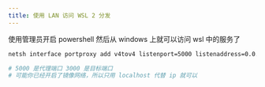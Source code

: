 ```yaml
---
title: 使用 LAN 访问 WSL 2 分发
---
```


使用管理员开启 powershell 然后从 windows 上就可以访问 wsl 中的服务了

```bash
netsh interface portproxy add v4tov4 listenport=5000 listenaddress=0.0.0.0 connectport=3000 connectaddress=localhost

# 5000 是代理端口 3000 是目标端口
# 可能你已经开启了镜像网络，所以只用 localhost 代替 ip 就可以
```
